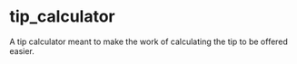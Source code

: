 # tip_calculator
A tip calculator meant to make the work of calculating the tip to be offered easier.
